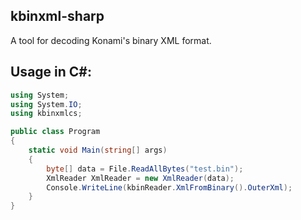 ## kbinxml-sharp

A tool for decoding Konami's binary XML format.

## Usage in C#:

```cs
using System;
using System.IO;
using kbinxmlcs;

public class Program
{
    static void Main(string[] args)
    {
        byte[] data = File.ReadAllBytes("test.bin");
        XmlReader XmlReader = new XmlReader(data);
        Console.WriteLine(kbinReader.XmlFromBinary().OuterXml);
    }
}
```
